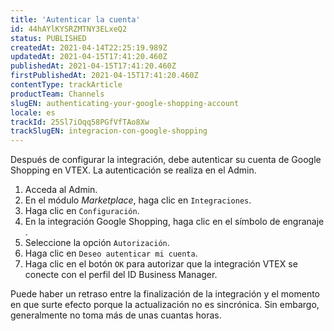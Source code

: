 ```yaml
---
title: 'Autenticar la cuenta'
id: 44hAYlKYSRZMTNY3ELxeQ2
status: PUBLISHED
createdAt: 2021-04-14T22:25:19.989Z
updatedAt: 2021-04-15T17:41:20.460Z
publishedAt: 2021-04-15T17:41:20.460Z
firstPublishedAt: 2021-04-15T17:41:20.460Z
contentType: trackArticle
productTeam: Channels
slugEN: authenticating-your-google-shopping-account
locale: es
trackId: 25Sl7iOqq58PGfVfTAo8Xw
trackSlugEN: integracion-con-google-shopping
---
```


Después de configurar la integración, debe autenticar su cuenta de Google Shopping en VTEX. La autenticación se realiza en el Admin.

1. Acceda al Admin.
2. En el módulo _Marketplace_, haga clic en `Integraciones`.
3. Haga clic en `Configuración`.
4. En la integración Google Shopping, haga clic en el símbolo de engranaje <i class="fas fa-cog"></i>.
5. Seleccione la opción `Autorización`.
6. Haga clic en `Deseo autenticar mi cuenta`.
7. Haga clic en el botón `OK` para autorizar que la integración VTEX se conecte con el perfil del ID Business Manager.

<div class="alert alert-info">
Puede haber un retraso entre la finalización de la integración y el momento en que surte efecto porque la actualización no es sincrónica. Sin embargo, generalmente no toma más de unas cuantas horas.
</div>
